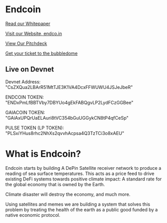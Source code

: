 # Endcoin

[Read our Whitepaper](https://github.com/pulse-on-climate/endcoin-whitepaper)


[Visit our Website, endco.in](https://endco.in)

[View Our Pitchdeck](https://docs.google.com/presentation/d/1wmM081OB3MX4Lon5AklayJu_sGj8PTRRzXQSUto6Zg8/edit#slide=id.g28a8b58795f_2_760)


[Get your ticket to the bubbledome](https://www.youtube.com/watch?v=cvvLgBricRM)

## Live on Devnet

Devnet Address: "CsZXQua2LBArR51MtTJE3K1VA4DcxFFWUWU4JSJeJbeR"  

ENDCOIN TOKEN: "ENDxPmLfBBTVby7DBYUo4gEkFABQgvLP2LydFCzGGBee"  

GAIACOIN TOKEN: "GAiAxUPQrUaELAuri8tVC354bGuUGGykCN8tP4qfCeSp"  

PULSE TOKEN (LP TOKEN): "PLSxiYHus8rhc2NhXs2qvvhAcpsa4Q3TzTCi3o8xAEU"  

# What is Endcoin? 
Endcoin starts by building A DePin Satellite receiver network to produce a reading of sea surface temperatures. This acts as a price feed to drive existing DeFi systems towards positive climate impact: A standard rate for the global economy that is owned by the Earth.


Climate disaster will destroy the economy, and much more.


Using satellites and memes we are building a system that solves this problem by treating the health of the earth as a public good funded by a native economic protocol.
